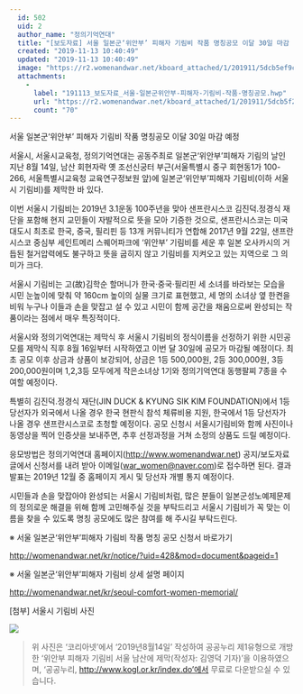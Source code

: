 ```yaml
---
  id: 502
  uid: 2
  author_name: "정의기억연대"
  title: "[보도자료] 서울 일본군‘위안부’ 피해자 기림비 작품 명칭공모 이달 30일 마감 예정!"
  created: "2019-11-13 10:40:49"
  updated: "2019-11-13 10:40:49"
  image: "https://r2.womenandwar.net/kboard_attached/1/201911/5dcb5ef9c1e7c5228966.jpg"
  attachments: 
    - 
      label: "191113_보도자료_서울-일본군위안부-피해자-기림비-작품-명칭공모.hwp"
      url: "https://r2.womenandwar.net/kboard_attached/1/201911/5dcb5f2166f6a9663650.hwp"
      count: "70"
---
```

서울 일본군‘위안부’ 피해자 기림비 작품 명칭공모 이달 30일 마감 예정

 

서울시, 서울시교육청, 정의기억연대는 공동주최로 일본군‘위안부’피해자 기림의 날인 지난 8월 14일, 남산 회현자락 옛 조선신궁터 부근(서울특별시 중구 회현동1가 100-266, 서울특별시교육청 교육연구정보원 앞)에 일본군‘위안부’피해자 기림비(이하 서울시 기림비)를 제막한 바 있다. 

 

이번 서울시 기림비는 2019년 3.1운동 100주년을 맞아 샌프란시스코 김진덕.정경식 재단을 포함해 현지 교민들이 자발적으로 뜻을 모아 기증한 것으로, 샌프란시스코는 미국 대도시 최초로 한국, 중국, 필리핀 등 13개 커뮤니티가 연합해 2017년 9월 22일, 샌프란시스코 중심부 세인트메리 스퀘어파크에 ‘위안부’ 기림비를 세운 후 일본 오사카시의 거듭된 철거압력에도 불구하고 뜻을 굽히지 않고 기림비를 지켜오고 있는 지역으로 그 의미가 크다. 

 

서울시 기림비는 고(故)김학순 할머니가 한국·중국·필리핀 세 소녀를 바라보는 모습을 시민 눈높이에 맞춰 약 160cm 높이의 실물 크기로 표현했고, 세 명의 소녀상 옆 한켠을 비워 누구나 이들과 손을 맞잡고 설 수 있고 시민이 함께 공간을 채움으로써 완성되는 작품이라는 점에서 매우 특징적이다. 

 

서울시와 정의기억연대는 제막식 후 서울시 기림비의 정식이름을 선정하기 위한 시민공모를 제막식 직후 8월 16일부터 시작하였고 이번 달 30일에 공모가 마감될 예정이다. 최초 공모 이후 상금과 상품이 보강되어, 상금은 1등 500,000원, 2등 300,000원, 3등 200,000원이며 1,2,3등 모두에게 작은소녀상 1기와 정의기억연대 동행팔찌 7종을 수여할 예정이다. 

 

특별히 김진덕.정경식 재단(JIN DUCK & KYUNG SIK KIM FOUNDATION)에서 1등 당선자가 외국에서 나올 경우 한국 현판식 참석 체류비용 지원, 한국에서 1등 당선자가 나올 경우 샌프란시스코로 초청할 예정이다. 공모 신청시 서울시기림비와 함께 사진이나 동영상을 찍어 인증샷을 보내주면, 추후 선정과정을 거쳐 소정의 상품도 드릴 예정이다.

 

응모방법은 정의기억연대 홈페이지(http://www.womenandwar.net) 공지/보도자료 글에서 신청서를 내려 받아 이메일(war_women@naver.com)로 접수하면 된다. 결과발표는 2019년 12월 중 홈페이지 게시 및 당선자 개별 통지 예정이다. 

 

시민들과 손을 맞잡아야 완성되는 서울시 기림비처럼, 많은 분들이 일본군성노예제문제의 정의로운 해결을 위해 함께 고민해주실 것을 부탁드리고 서울시 기림비가 꼭 맞는 이름을 찾을 수 있도록 명칭 공모에도 많은 참여를 해 주시길 부탁드린다.

 

※ 서울 일본군‘위안부’피해자 기림비 작품 명칭 공모 신청서 바로가기 

http://womenandwar.net/kr/notice/?uid=428&mod=document&pageid=1

 

※ 서울 일본군‘위안부’피해자 기림비 상세 설명 페이지

http://womenandwar.net/kr/seoul-comfort-women-memorial/

 

\[첨부\] 서울시 기림비 사진

 ![](https://r2.womenandwar.net/kboard_attached/1/201911/5dcb5ef9c1e7c5228966.jpg)  
> 위 사진은 ‘코리아넷’에서 ‘2019년8월14일’ 작성하여 공공누리 제1유형으로 개방한 ‘위안부 피해자 기림비 서울 남산에 제막(작성자: 김영덕 기자)’을 이용하였으며, ‘공공누리, http://www.kogl.or.kr/index.do’에서 무료로 다운받으실 수 있습니다.